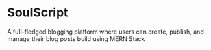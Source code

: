 # SoulScript
A full-fledged blogging platform where users can create, publish, and manage their blog posts build using MERN Stack
